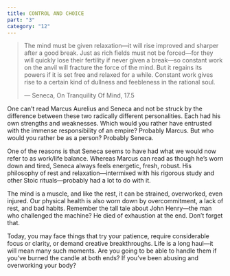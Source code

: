 ```yaml
---
title: CONTROL AND CHOICE
part: "3"
category: "12"
---
```


> The mind must be given relaxation—it will rise improved and sharper after a good break. Just as rich fields must not be forced—for they will quickly lose their fertility if never given a break—so constant work on the anvil will fracture the force of the mind. But it regains its powers if it is set free and relaxed for a while. Constant work gives rise to a certain kind of dullness and feebleness in the rational soul.
>
> — Seneca, On Tranquility Of Mind, 17.5

One can’t read Marcus Aurelius and Seneca and not be struck by the difference between these two radically different personalities. Each had his own strengths and weaknesses. Which would you rather have entrusted with the immense responsibility of an empire? Probably Marcus. But who would you rather be as a person? Probably Seneca.

One of the reasons is that Seneca seems to have had what we would now refer to as work/life balance. Whereas Marcus can read as though he’s worn down and tired, Seneca always feels energetic, fresh, robust. His philosophy of rest and relaxation—intermixed with his rigorous study and other Stoic rituals—probably had a lot to do with it.

The mind is a muscle, and like the rest, it can be strained, overworked, even injured. Our physical health is also worn down by overcommitment, a lack of rest, and bad habits. Remember the tall tale about John Henry—the man who challenged the machine? He died of exhaustion at the end. Don’t forget that.

Today, you may face things that try your patience, require considerable focus or clarity, or demand creative breakthroughs. Life is a long haul—it will mean many such moments. Are you going to be able to handle them if you’ve burned the candle at both ends? If you’ve been abusing and overworking your body?
